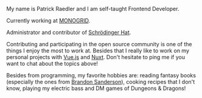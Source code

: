 My name is Patrick Raedler and I am self-taught Frontend Developer.

Currently working at [MONOGRID](https://www.mono-grid.com).

Administrator and contributor of [Schrödinger Hat](https://www.schrodinger-hat.it).

Contributing and participating in the open source community is one of the things I enjoy the most to work at. Besides that I really like to work on my personal projects with [Vue.js](https://vuejs.org/) and [Nuxt](https://nuxt.com/). Don't hesitate to ping me if you want to chat about the topics above!

Besides from programming, my favorite hobbies are: reading fantasy books (especially the ones from [Brandon Sanderson](https://www.brandonsanderson.com/)), cooking recipes that I don't know, playing my electric bass and DM games of Dungeons & Dragons!
